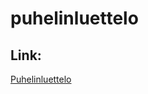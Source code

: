 # puhelinluettelo
## Link:
[Puhelinluettelo](https://puhelinluettelo-8lx6.onrender.com/api/persons)
